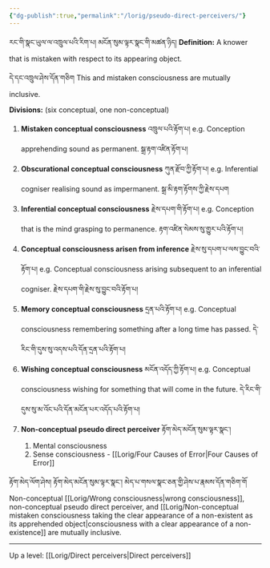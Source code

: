 ```yaml
---
{"dg-publish":true,"permalink":"/lorig/pseudo-direct-perceivers/"}
---
```


རང་གི་སྣང་ཡུལ་ལ་འཁྲུལ་པའི་རིག་པ། མངོན་སུམ་ལྟར་སྣང་གི་མཚན་ཉིད།
**Definition:** A knower that is mistaken with respect to its appearing object.

དེ་དང་འཁྲུལ་ཤེས་དོན་གཅིག
This and mistaken consciousness are mutually inclusive.

**Divisions:** (six conceptual, one non-conceptual)
1. **Mistaken conceptual consciousness** འཁྲུལ་པའི་རྟོག་པ།
   e.g. Conception apprehending sound as permanent. སྒྲ་རྟག་འཛིན་རྟོག་པ།
2. **Obscurational conceptual consciousness** ཀུན་རྫོབ་ཀྱི་རྟོག་པ།
   e.g. Inferential cogniser realising sound as impermanent. སྒྲ་མི་རྟག་རྟོགས་ཀྱི་རྗེས་དཔག
3. **Inferential conceptual consciousness** རྗེས་དཔག་གི་རྟོག་པ།
   e.g. Conception that is the mind grasping to permanence. རྟག་འཛིན་སེམས་སུ་གྱུར་པའི་རྟོག་པ།
4. **Conceptual consciousness arisen from inference** རྗེས་སུ་དཔག་པ་ལས་བྱུང་བའི་རྟོག་པ།
   e.g. Conceptual consciousness arising subsequent to an inferential cogniser. རྗེས་དཔག་གི་རྗེས་སུ་བྱུང་བའི་རྟོག་པ།
5. **Memory conceptual consciousness** དྲན་པའི་རྟོག་པ།
   e.g. Conceptual consciousness remembering something after a long time has passed. དེ་རིང་གི་དུས་སུ་འདས་པའི་དོན་དྲན་པའི་རྟོག་པ།
6. **Wishing conceptual consciousness** མངོན་འདོད་ཀྱི་རྟོག་པ།
   e.g. Conceptual consciousness wishing for something that will come in the future. དེ་རིང་གི་དུས་སུ་མ་འོང་པའི་དོན་མངོན་པར་འདོད་པའི་རྟོག་པ།
7. **Non-conceptual pseudo direct perceiver** རྟོག་མེད་མངོན་སུམ་ལྟར་སྣང་།
	1. Mental consciousness
	2. Sense consciousness - [[Lorig/Four Causes of Error\|Four Causes of Error]]

རྟོག་མེད་ལོག་ཤེས། རྟོག་མེད་མངོན་སུམ་ལྟར་སྣང་། མེད་པ་གསལ་སྣང་ཅན་གྱི་ཤེས་པ་རྣམས་དོན་གཅིག་གོ
Non-conceptual [[Lorig/Wrong consciousness\|wrong consciousness]], non-conceptual pseudo direct perceiver, and [[Lorig/Non-conceptual mistaken consciousness taking the clear appearance of a non-existent as its apprehended object\|consciousness with a clear appearance of a non-existence]] are mutually inclusive.

---
Up a level: [[Lorig/Direct perceivers\|Direct perceivers]]